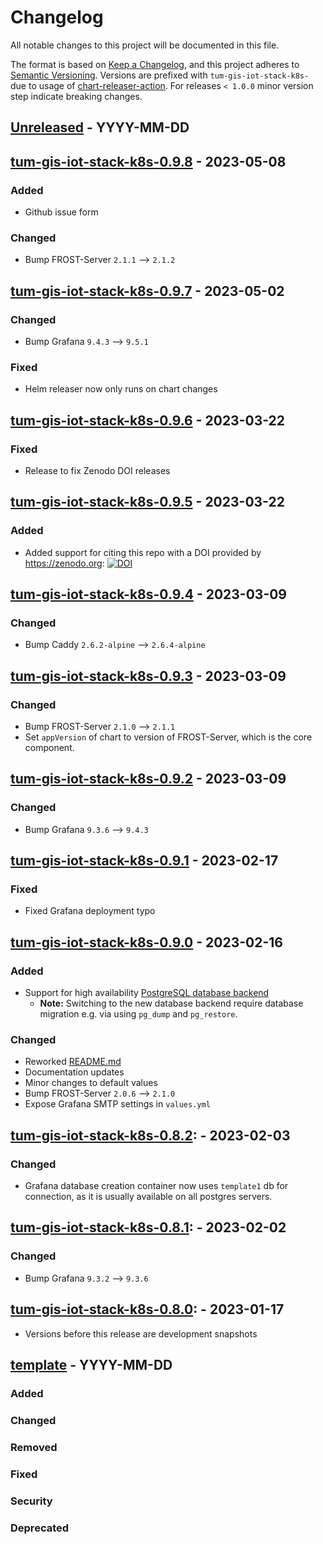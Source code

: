 # Changelog

All notable changes to this project will be documented in this file.

The format is based on [Keep a Changelog](https://keepachangelog.com/en/1.0.0/),
and this project adheres to [Semantic Versioning](https://semver.org/spec/v2.0.0.html).
Versions are prefixed with `tum-gis-iot-stack-k8s-` due to usage of
[chart-releaser-action](https://github.com/helm/chart-releaser-action).
For releases `< 1.0.0` minor version step indicate breaking changes.

## [Unreleased] - YYYY-MM-DD

## [tum-gis-iot-stack-k8s-0.9.8] - 2023-05-08

### Added

- Github issue form

### Changed

- Bump FROST-Server `2.1.1` --> `2.1.2`

## [tum-gis-iot-stack-k8s-0.9.7] - 2023-05-02

### Changed

- Bump Grafana `9.4.3` --> `9.5.1`

### Fixed

- Helm releaser now only runs on chart changes


## [tum-gis-iot-stack-k8s-0.9.6] - 2023-03-22

### Fixed

- Release to fix Zenodo DOI releases

## [tum-gis-iot-stack-k8s-0.9.5] - 2023-03-22

### Added

- Added support for citing this repo with a DOI provided by https://zenodo.org:
  [![DOI](https://zenodo.org/badge/506671603.svg)](https://zenodo.org/badge/latestdoi/506671603)

## [tum-gis-iot-stack-k8s-0.9.4] - 2023-03-09

### Changed

- Bump Caddy `2.6.2-alpine` --> `2.6.4-alpine`

## [tum-gis-iot-stack-k8s-0.9.3] - 2023-03-09

### Changed

- Bump FROST-Server `2.1.0` --> `2.1.1`
- Set `appVersion` of chart to version of FROST-Server, which is the core component.

## [tum-gis-iot-stack-k8s-0.9.2] - 2023-03-09

### Changed

- Bump Grafana `9.3.6` --> `9.4.3`

## [tum-gis-iot-stack-k8s-0.9.1] - 2023-02-17

### Fixed

- Fixed Grafana deployment typo

## [tum-gis-iot-stack-k8s-0.9.0] - 2023-02-16

### Added

- Support for high availability
  [PostgreSQL database backend](https://artifacthub.io/packages/helm/bitnami/postgresql-ha)
  - **Note:** Switching to the new database backend require database migration e.g. via
    using `pg_dump` and `pg_restore`.

### Changed

- Reworked [README.md](README.md)
- Documentation updates
- Minor changes to default values
- Bump FROST-Server `2.0.6` --> `2.1.0`
- Expose Grafana SMTP settings in `values.yml`

## [tum-gis-iot-stack-k8s-0.8.2]: - 2023-02-03

### Changed

- Grafana database creation container now uses `template1` db for connection,
  as it is usually available on all postgres servers.

## [tum-gis-iot-stack-k8s-0.8.1]: - 2023-02-02

### Changed

- Bump Grafana `9.3.2` --> `9.3.6`

## [tum-gis-iot-stack-k8s-0.8.0]: - 2023-01-17

- Versions before this release are development snapshots

## [template] - YYYY-MM-DD

### Added

### Changed

### Removed

### Fixed

### Security

### Deprecated

[Unreleased]: https://github.com/tum-gis/tum-gis-iot-stack-k8s/compare/tum-gis-iot-stack-k8s-0.9.8...HEAD
[tum-gis-iot-stack-k8s-0.9.8]: https://github.com/tum-gis/tum-gis-iot-stack-k8s/compare/tum-gis-iot-stack-k8s-0.9.7...tum-gis-iot-stack-k8s-0.9.8
[tum-gis-iot-stack-k8s-0.9.7]: https://github.com/tum-gis/tum-gis-iot-stack-k8s/compare/tum-gis-iot-stack-k8s-0.9.6...tum-gis-iot-stack-k8s-0.9.7
[tum-gis-iot-stack-k8s-0.9.6]: https://github.com/tum-gis/tum-gis-iot-stack-k8s/compare/tum-gis-iot-stack-k8s-0.9.5...tum-gis-iot-stack-k8s-0.9.6
[tum-gis-iot-stack-k8s-0.9.5]: https://github.com/tum-gis/tum-gis-iot-stack-k8s/compare/tum-gis-iot-stack-k8s-0.9.4...tum-gis-iot-stack-k8s-0.9.5
[tum-gis-iot-stack-k8s-0.9.4]: https://github.com/tum-gis/tum-gis-iot-stack-k8s/compare/tum-gis-iot-stack-k8s-0.9.3...tum-gis-iot-stack-k8s-0.9.4
[tum-gis-iot-stack-k8s-0.9.3]: https://github.com/tum-gis/tum-gis-iot-stack-k8s/compare/tum-gis-iot-stack-k8s-0.9.2...tum-gis-iot-stack-k8s-0.9.3
[tum-gis-iot-stack-k8s-0.9.2]: https://github.com/tum-gis/tum-gis-iot-stack-k8s/compare/tum-gis-iot-stack-k8s-0.9.1...tum-gis-iot-stack-k8s-0.9.2
[tum-gis-iot-stack-k8s-0.9.1]: https://github.com/tum-gis/tum-gis-iot-stack-k8s/compare/tum-gis-iot-stack-k8s-0.9.0...tum-gis-iot-stack-k8s-0.9.1
[tum-gis-iot-stack-k8s-0.9.0]: https://github.com/tum-gis/tum-gis-iot-stack-k8s/compare/tum-gis-iot-stack-k8s-0.8.2...tum-gis-iot-stack-k8s-0.9.0
[tum-gis-iot-stack-k8s-0.8.2]: https://github.com/tum-gis/tum-gis-iot-stack-k8s/compare/tum-gis-iot-stack-k8s-0.8.1...tum-gis-iot-stack-k8s-0.8.2
[tum-gis-iot-stack-k8s-0.8.1]: https://github.com/tum-gis/tum-gis-iot-stack-k8s/compare/tum-gis-iot-stack-k8s-0.8.0...tum-gis-iot-stack-k8s-0.8.1
[tum-gis-iot-stack-k8s-0.8.0]: https://github.com/tum-gis/tum-gis-iot-stack-k8s/compare/tum-gis-iot-stack-k8s-0.1.1...tum-gis-iot-stack-k8s-0.8.0
[template]: https://keepachangelog.com/en/1.0.0/
